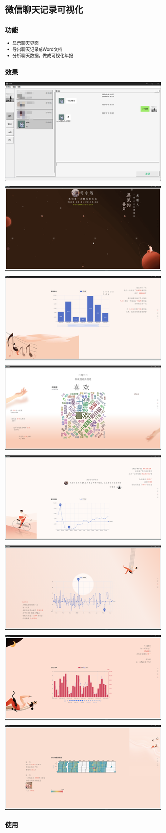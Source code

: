 # 微信聊天记录可视化

## 功能

- 显示聊天界面
- 导出聊天记录成Word文档
- 分析聊天数据，做成可视化年报

## 效果

![image-20230520235113261](doc/images/image-20230520235113261.png)

![image-20230520235220104](doc/images/image-20230520235220104.png)

![image-20230520235338305](doc/images/image-20230520235338305.png)

![image-20230520235351749](doc/images/image-20230520235351749.png)

![image-20230520235400772](doc/images/image-20230520235400772.png)

![image-20230520235409112](doc/images/image-20230520235409112.png)

![image-20230520235422128](doc/images/image-20230520235422128.png)

![image-20230520235431091](doc/images/image-20230520235431091.png)

## 使用

